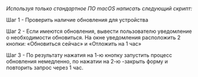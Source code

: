 *Используя только стандартное ПО macOS написать следующий скрипт:*

Шаг 1 - Проверить наличие обновления для устройства

Шаг 2 - Если имеются обновления, вывести пользователю уведомление о необходимости обновиться. На окне уведомления расположить 2 кнопки: «Обновиться сейчас» и «Отложить на 1 час»

Шаг 3 - По результату нажатия на 1-ю кнопку запустить процесс обновления немедленно, по нажатии на 2-ю -закрыть форму и повторить запрос через 1 час.
